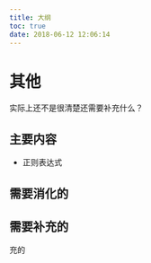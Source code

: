 ```yaml
---
title: 大纲
toc: true
date: 2018-06-12 12:06:14
---
```

# 其他

实际上还不是很清楚还需要补充什么？

## 主要内容

- 正则表达式



## 需要消化的



## 需要补充的
充的
